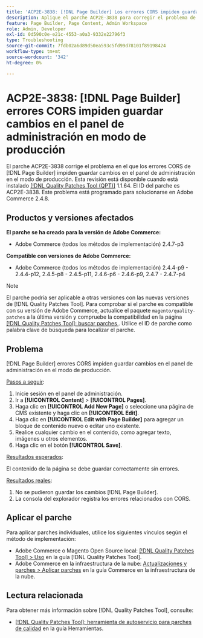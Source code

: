 ```yaml
---
title: 'ACP2E-3838: [!DNL Page Builder] Los errores CORS impiden guardar los cambios en el panel de administración en el modo de producción'
description: Aplique el parche ACP2E-3838 para corregir el problema de Adobe Commerce donde  [!DNL Page Builder] los errores CORS impiden guardar cambios en el panel de administración en el modo de producción.
feature: Page Builder, Page Content, Admin Workspace
role: Admin, Developer
exl-id: 0d590c0e-e21c-4553-a0a3-9332e22796f3
type: Troubleshooting
source-git-commit: 7fdb02a6d89d50ea593c5fd99d78101f89198424
workflow-type: tm+mt
source-wordcount: '342'
ht-degree: 0%

---
```


# ACP2E-3838: [!DNL Page Builder] errores CORS impiden guardar cambios en el panel de administración en modo de producción

El parche ACP2E-3838 corrige el problema en el que los errores CORS de [!DNL Page Builder] impiden guardar cambios en el panel de administración en el modo de producción. Esta revisión está disponible cuando está instalado [[!DNL Quality Patches Tool (QPT)]](/help/tools/quality-patches-tool/quality-patches-tool-to-self-serve-quality-patches.md) 1.1.64. El ID del parche es ACP2E-3838. Este problema está programado para solucionarse en Adobe Commerce 2.4.8.

## Productos y versiones afectados

**El parche se ha creado para la versión de Adobe Commerce:**

* Adobe Commerce (todos los métodos de implementación) 2.4.7-p3

**Compatible con versiones de Adobe Commerce:**

* Adobe Commerce (todos los métodos de implementación) 2.4.4-p9 - 2.4.4-p12, 2.4.5-p8 - 2.4.5-p11, 2.4.6-p6 - 2.4.6-p9, 2.4.7 - 2.4.7-p4

>[!NOTE]
>
>El parche podría ser aplicable a otras versiones con las nuevas versiones de [!DNL Quality Patches Tool]. Para comprobar si el parche es compatible con su versión de Adobe Commerce, actualice el paquete `magento/quality-patches` a la última versión y compruebe la compatibilidad en la página [[!DNL Quality Patches Tool]: buscar parches &#x200B;](https://experienceleague.adobe.com/tools/commerce-quality-patches/index.html?lang=es). Utilice el ID de parche como palabra clave de búsqueda para localizar el parche.

## Problema

[!DNL Page Builder] errores CORS impiden guardar cambios en el panel de administración en el modo de producción.

<u>Pasos a seguir</u>:

1. Inicie sesión en el panel de administración.
1. Ir a **[!UICONTROL Content]** > **[!UICONTROL Pages]**.
1. Haga clic en **[!UICONTROL Add New Page]** o seleccione una página de CMS existente y haga clic en **[!UICONTROL Edit]**.
1. Haga clic en **[!UICONTROL Edit with Page Builder]** para agregar un bloque de contenido nuevo o editar uno existente.
1. Realice cualquier cambio en el contenido, como agregar texto, imágenes u otros elementos.
1. Haga clic en el botón **[!UICONTROL Save]**.

<u>Resultados esperados</u>:

El contenido de la página se debe guardar correctamente sin errores.

<u>Resultados reales</u>:

1. No se pudieron guardar los cambios [!DNL Page Builder].
1. La consola del explorador registra los errores relacionados con CORS.

## Aplicar el parche

Para aplicar parches individuales, utilice los siguientes vínculos según el método de implementación:

* Adobe Commerce o Magento Open Source local: [[!DNL Quality Patches Tool] > Uso](/help/tools/quality-patches-tool/usage.md) en la guía [!DNL Quality Patches Tool].
* Adobe Commerce en la infraestructura de la nube: [Actualizaciones y parches > Aplicar parches](https://experienceleague.adobe.com/docs/commerce-cloud-service/user-guide/develop/upgrade/apply-patches.html?lang=es) en la guía Commerce en la infraestructura de la nube.

## Lectura relacionada

Para obtener más información sobre [!DNL Quality Patches Tool], consulte:

* [[!DNL Quality Patches Tool]: herramienta de autoservicio para parches de calidad](/help/tools/quality-patches-tool/quality-patches-tool-to-self-serve-quality-patches.md) en la guía Herramientas.
